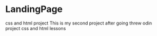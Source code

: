 # LandingPage
css and html project
This is my second project after going threw odin project css and html lessons 